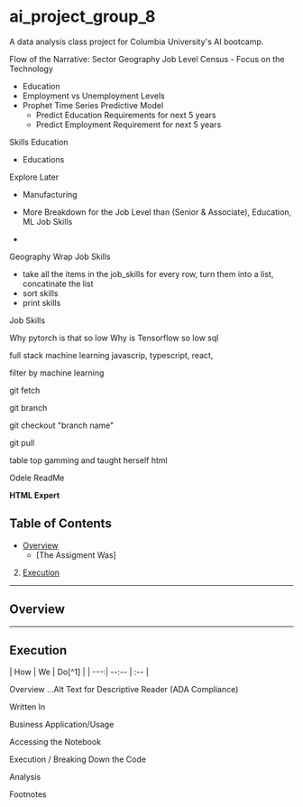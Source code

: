 # ai_project_group_8
A data analysis class project for Columbia University's AI bootcamp.

Flow of the Narrative:
Sector
Geography
Job Level
Census -
Focus on the Technology 
* Education
* Employment vs Unemployment Levels
* Prophet Time Series Predictive Model
    - Predict Education Requirements for next 5 years
    - Predict Employment Requirement for next 5 years




Skills
Education
- Educations


Explore Later
- Manufacturing
- More Breakdown for the Job Level than (Senior & Associate), Education, ML Job Skills

-


Geography Wrap
Job Skills
- take all the items in the job_skills for every row, turn them into a list, concatinate the list
- sort skills
- print skills


Job Skills

Why pytorch is that so low
Why is Tensorflow so low
sql

full stack 
machine learning 
javascrip, typescript, react,


filter by machine learning

git fetch

git branch

git checkout "branch name"

git pull

table top gamming and taught herself html

Odele ReadMe

**HTML Expert**

## Table of Contents

* [Overview](#overview)
    * [The Assigment Was]
2. [Execution](#execution)


---

## Overview

---

## Execution

| How | We | Do[^1] |
| ---:| --:-- | :-- |


Overview
...Alt Text for Descriptive Reader (ADA Compliance)

Written In

Business Application/Usage

Accessing the Notebook

Execution / Breaking Down the Code

Analysis

Footnotes